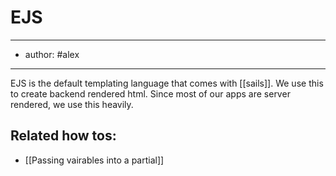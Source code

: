 # EJS
---
- author: #alex

--- 

EJS is the default templating language that comes with [[sails]]. We use this to create backend rendered html. Since most of our apps are server rendered, we use this heavily. 

## Related how tos:
- [[Passing vairables into a partial]]





